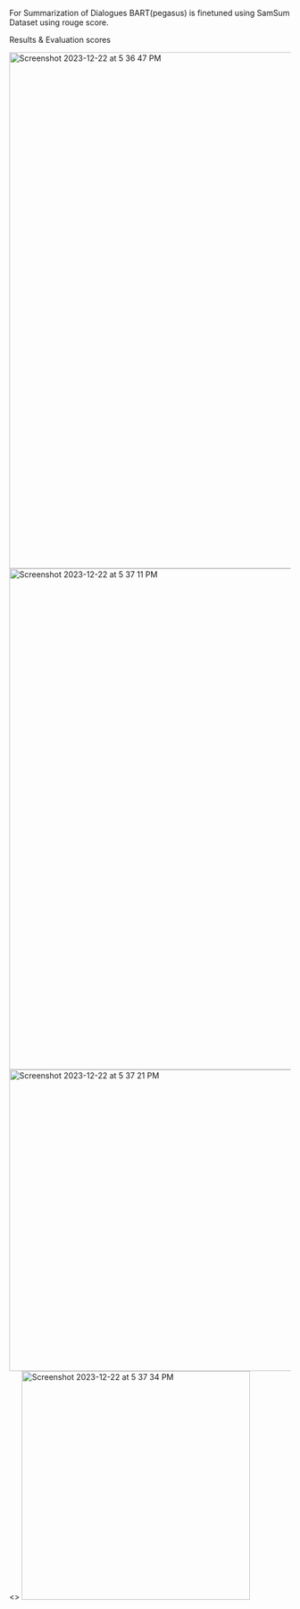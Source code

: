 For Summarization of Dialogues BART(pegasus) is finetuned using SamSum Dataset using rouge score.

Results & Evaluation scores

<img width="923" alt="Screenshot 2023-12-22 at 5 36 47 PM" src="https://github.com/ndvHareesh/TextSummarization-on-SamSum-Dataset/assets/89001360/bc582930-645d-4098-9b01-06370cea8232">
<img width="896" alt="Screenshot 2023-12-22 at 5 37 11 PM" src="https://github.com/ndvHareesh/TextSummarization-on-SamSum-Dataset/assets/89001360/04111d64-1cee-4337-b30f-764d309932d3">
<img width="539" alt="Screenshot 2023-12-22 at 5 37 21 PM" src="https://github.com/ndvHareesh/TextSummarization-on-SamSum-Dataset/assets/89001360/ac63b99a-75c1-49b6-bfa7-79e3273f36d9">
<>
<img width="409" alt="Screenshot 2023-12-22 at 5 37 34 PM" src="https://github.com/ndvHareesh/TextSummarization-on-SamSum-Dataset/assets/89001360/94e11d03-4482-4344-9030-8d83ececd150">

